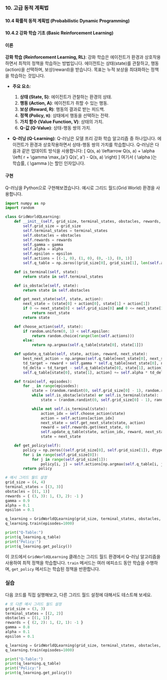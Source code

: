 ### 10. 고급 동적 계획법 

#### 10.4 확률적 동적 계획법 (Probabilistic Dynamic Programming)

#### 10.4.2 강화 학습 기초 (Basic Reinforcement Learning)

#### 이론
**강화 학습 (Reinforcement Learning, RL)**: 강화 학습은 에이전트가 환경과 상호작용하면서 최적의 정책을 학습하는 방법입니다. 에이전트는 상태(state)를 관찰하고, 행동(action)을 선택하며, 보상(reward)을 받습니다. 목표는 누적 보상을 최대화하는 정책을 학습하는 것입니다.

- **주요 요소**:
  1. **상태 (State, S)**: 에이전트가 관찰하는 환경의 상태.
  2. **행동 (Action, A)**: 에이전트가 취할 수 있는 행동.
  3. **보상 (Reward, R)**: 행동의 결과로 받는 피드백.
  4. **정책 (Policy, π)**: 상태에서 행동을 선택하는 전략.
  5. **가치 함수 (Value Function, V)**: 상태의 가치.
  6. **Q-값 (Q-Value)**: 상태-행동 쌍의 가치.

- **Q-러닝 (Q-Learning)**: Q-러닝은 모델 프리 강화 학습 알고리즘 중 하나입니다. 에이전트가 환경과 상호작용하면서 상태-행동 쌍의 가치를 학습합니다. Q-러닝은 다음과 같은 업데이트 방식을 사용합니다:
\[ Q(s, a) \leftarrow Q(s, a) + \alpha \left( r + \gamma \max_{a'} Q(s', a') - Q(s, a) \right) \]
여기서 \( \alpha \)는 학습률, \( \gamma \)는 할인 인자입니다.

#### 구현
Q-러닝을 Python으로 구현해보겠습니다. 예시로 그리드 월드(Grid World) 환경을 사용합니다.

```python
import numpy as np
import random

class GridWorldQLearning:
    def __init__(self, grid_size, terminal_states, obstacles, rewards, gamma=0.9, alpha=0.1, epsilon=0.1):
        self.grid_size = grid_size
        self.terminal_states = terminal_states
        self.obstacles = obstacles
        self.rewards = rewards
        self.gamma = gamma
        self.alpha = alpha
        self.epsilon = epsilon
        self.actions = [(-1, 0), (1, 0), (0, -1), (0, 1)]
        self.q_table = np.zeros((grid_size[0], grid_size[1], len(self.actions)))

    def is_terminal(self, state):
        return state in self.terminal_states

    def is_obstacle(self, state):
        return state in self.obstacles

    def get_next_state(self, state, action):
        next_state = (state[0] + action[0], state[1] + action[1])
        if 0 <= next_state[0] < self.grid_size[0] and 0 <= next_state[1] < self.grid_size[1] and not self.is_obstacle(next_state):
            return next_state
        return state

    def choose_action(self, state):
        if random.uniform(0, 1) < self.epsilon:
            return random.choice(range(len(self.actions)))
        else:
            return np.argmax(self.q_table[state[0], state[1]])

    def update_q_table(self, state, action, reward, next_state):
        best_next_action = np.argmax(self.q_table[next_state[0], next_state[1]])
        td_target = reward + self.gamma * self.q_table[next_state[0], next_state[1], best_next_action]
        td_delta = td_target - self.q_table[state[0], state[1], action]
        self.q_table[state[0], state[1], action] += self.alpha * td_delta

    def train(self, episodes):
        for _ in range(episodes):
            state = (random.randint(0, self.grid_size[0] - 1), random.randint(0, self.grid_size[1] - 1))
            while self.is_obstacle(state) or self.is_terminal(state):
                state = (random.randint(0, self.grid_size[0] - 1), random.randint(0, self.grid_size[1] - 1))

            while not self.is_terminal(state):
                action_idx = self.choose_action(state)
                action = self.actions[action_idx]
                next_state = self.get_next_state(state, action)
                reward = self.rewards.get(next_state, 0)
                self.update_q_table(state, action_idx, reward, next_state)
                state = next_state

    def get_policy(self):
        policy = np.zeros((self.grid_size[0], self.grid_size[1]), dtype=(int, 2))
        for i in range(self.grid_size[0]):
            for j in range(self.grid_size[1]):
                policy[i, j] = self.actions[np.argmax(self.q_table[i, j])]
        return policy

# 예시 그리드 월드 설정
grid_size = (4, 4)
terminal_states = [(3, 3)]
obstacles = [(1, 1)]
rewards = { (3, 3): 1, (3, 2): -1 }
gamma = 0.9
alpha = 0.1
epsilon = 0.1

q_learning = GridWorldQLearning(grid_size, terminal_states, obstacles, rewards, gamma, alpha, epsilon)
q_learning.train(episodes=1000)

print("Q-Table:")
print(q_learning.q_table)
print("Policy:")
print(q_learning.get_policy())
```

이 코드에서 `GridWorldQLearning` 클래스는 그리드 월드 환경에서 Q-러닝 알고리즘을 사용하여 최적 정책을 학습합니다. `train` 메서드는 여러 에피소드 동안 학습을 수행하며, `get_policy` 메서드는 학습된 정책을 반환합니다.

### 실습
다음 코드를 직접 실행해보고, 다른 그리드 월드 설정에 대해서도 테스트해 보세요.

```python
# 또 다른 예시 그리드 월드 설정
grid_size = (3, 3)
terminal_states = [(2, 2)]
obstacles = [(1, 1)]
rewards = { (2, 2): 1, (2, 1): -1 }
gamma = 0.8
alpha = 0.1
epsilon = 0.1

q_learning = GridWorldQLearning(grid_size, terminal_states, obstacles, rewards, gamma, alpha, epsilon)
q_learning.train(episodes=1000)

print("Q-Table:")
print(q_learning.q_table)
print("Policy:")
print(q_learning.get_policy())
```
